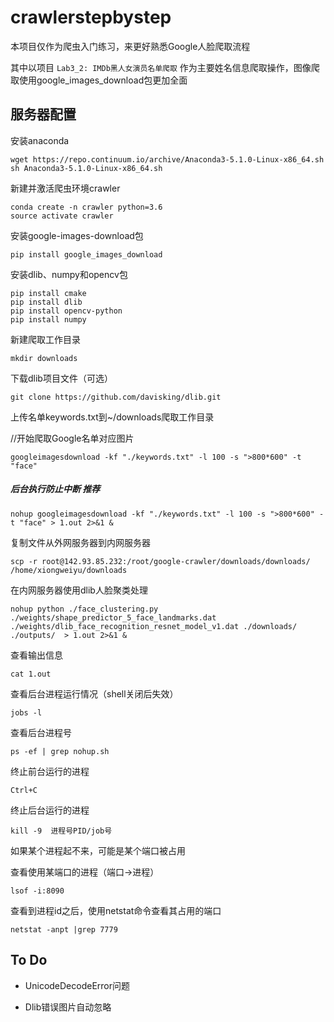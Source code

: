 # crawlerstepbystep

本项目仅作为爬虫入门练习，来更好熟悉Google人脸爬取流程

其中以项目 `Lab3_2: IMDb黑人女演员名单爬取` 作为主要姓名信息爬取操作，图像爬取使用google_images_download包更加全面
## 服务器配置

安装anaconda

```
wget https://repo.continuum.io/archive/Anaconda3-5.1.0-Linux-x86_64.sh
sh Anaconda3-5.1.0-Linux-x86_64.sh
```

新建并激活爬虫环境crawler

```
conda create -n crawler python=3.6
source activate crawler
```

安装google-images-download包

```
pip install google_images_download
```

安装dlib、numpy和opencv包

```
pip install cmake
pip install dlib
pip install opencv-python
pip install numpy
```

新建爬取工作目录

```
mkdir downloads
```

下载dlib项目文件（可选）

```
git clone https://github.com/davisking/dlib.git
```

上传名单keywords.txt到~/downloads爬取工作目录

//开始爬取Google名单对应图片

```
googleimagesdownload -kf "./keywords.txt" -l 100 -s ">800*600" -t "face"
```

##### 后台执行防止中断 推荐

```
nohup googleimagesdownload -kf "./keywords.txt" -l 100 -s ">800*600" -t "face" > 1.out 2>&1 &
```

复制文件从外网服务器到内网服务器

```
scp -r root@142.93.85.232:/root/google-crawler/downloads/downloads/ /home/xiongweiyu/downloads
```

在内网服务器使用dlib人脸聚类处理

```shell
nohup python ./face_clustering.py ./weights/shape_predictor_5_face_landmarks.dat ./weights/dlib_face_recognition_resnet_model_v1.dat ./downloads/ ./outputs/  > 1.out 2>&1 &
```

查看输出信息

```shell
cat 1.out
```

查看后台进程运行情况（shell关闭后失效）

```shell
jobs -l
```

查看后台进程号

```shell
ps -ef | grep nohup.sh
```

终止前台运行的进程

```
Ctrl+C
```

终止后台运行的进程

```shell
kill -9  进程号PID/job号
```

如果某个进程起不来，可能是某个端口被占用

查看使用某端口的进程（端口->进程）

```shell
lsof -i:8090
```

查看到进程id之后，使用netstat命令查看其占用的端口

```shell
netstat -anpt |grep 7779
```


## To Do



- UnicodeDecodeError问题

- Dlib错误图片自动忽略
